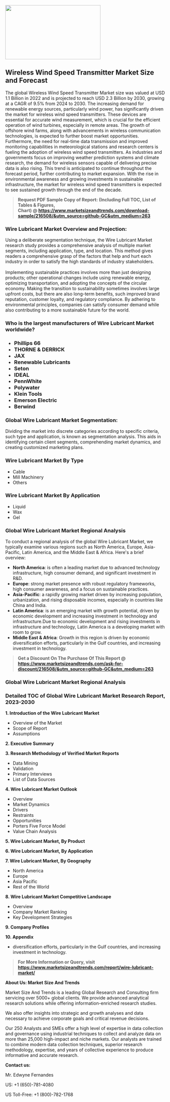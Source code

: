 <p><img class="alignnone size-medium wp-image-20088" src="https://ffe5etoiles.com/wp-content/uploads/2024/12/MST1-300x171.png" alt="" width="300" height="171" /></p><h2>Wireless Wind Speed Transmitter Market Size and Forecast</h2><p>The global Wireless Wind Speed Transmitter Market size was valued at USD 1.1 Billion in 2022 and is projected to reach USD 2.3 Billion by 2030, growing at a CAGR of 9.5% from 2024 to 2030. The increasing demand for renewable energy sources, particularly wind power, has significantly driven the market for wireless wind speed transmitters. These devices are essential for accurate wind measurement, which is crucial for the efficient operation of wind turbines, especially in remote areas. The growth of offshore wind farms, along with advancements in wireless communication technologies, is expected to further boost market opportunities. Furthermore, the need for real-time data transmission and improved monitoring capabilities in meteorological stations and research centers is fueling the adoption of wireless wind speed transmitters. As industries and governments focus on improving weather prediction systems and climate research, the demand for wireless sensors capable of delivering precise data is also rising. This trend is anticipated to continue throughout the forecast period, further contributing to market expansion. With the rise in environmental awareness and growing investments in sustainable infrastructure, the market for wireless wind speed transmitters is expected to see sustained growth through the end of the decade.</p><blockquote id="" class=""><strong>Request PDF Sample Copy of Report: (Including Full TOC, List of Tables &amp; Figures, Chart)&nbsp;@&nbsp;<strong><a href="https://www.marketsizeandtrends.com/download-sample/216508/&utm_source=github-GC&utm_medium=263" target="_blank">https://www.marketsizeandtrends.com/download-sample/216508/&utm_source=github-GC&utm_medium=263</a></strong></strong></blockquote><h3 id="" class="">Wire Lubricant Market&nbsp;Overview and Projection:</h3><p id="" class="">Using a deliberate segmentation technique, the Wire Lubricant Market research study provides a comprehensive analysis of multiple market segments, including application, type, and location. This method gives readers a comprehensive grasp of the factors that help and hurt each industry in order to satisfy the high standards of industry stakeholders. <br /> <br />Implementing sustainable practices involves more than just designing products; other operational changes include using renewable energy, optimizing transportation, and adopting the concepts of the circular economy. Making the transition to sustainability sometimes involves large upfront costs, but there are also long-term benefits, such improved brand reputation, customer loyalty, and regulatory compliance. By adhering to environmental principles, companies can satisfy consumer demand while also contributing to a more sustainable future for the world.</p><h3 id="" class="">Who is the largest manufacturers of&nbsp;Wire Lubricant Market worldwide?</h3><h3 class=""><p><ul><li>Phillips 66 </li><li> THORNE & DERRICK </li><li> JAX </li><li> Renewable Lubricants </li><li> Seton </li><li> IDEAL </li><li> PennWhite </li><li> Polywater </li><li> Klein Tools </li><li> Emerson Electric </li><li> Berwind</li></ul></p></h3><h3 id="" class="">Global&nbsp;Wire Lubricant Market Segmentation:</h3><p id="" class="">Dividing the market into discrete categories according to specific criteria, such type and application, is known as segmentation analysis. This aids in identifying certain client segments, comprehending market dynamics, and creating customized marketing plans.</p><h3 id="" class="">Wire Lubricant Market&nbsp;By Type</h3><p><p><ul><li>Cable</li><li> Mill Machinery</li><li> Others</p></li></ul></p></p><h3 id="" class="">Wire Lubricant Market&nbsp;By Application</h3><p class=""><p><ul><li>Liquid</li><li> Wax</li><li> Gel</li></ul></p></p><h3 id="" class="">Global Wire Lubricant Market Regional Analysis</h3><p id="" class="">To conduct a regional analysis of the global Wire Lubricant Market, we typically examine various regions such as North America, Europe, Asia-Pacific, Latin America, and the Middle East &amp; Africa. Here's a brief overview:</p><ul><li><strong>North America</strong>: is often a leading market due to advanced technology infrastructure, high consumer demand, and significant investment in R&amp;D.</li><li><strong>Europe</strong>: strong market presence with robust regulatory frameworks, high consumer awareness, and a focus on sustainable practices.</li><li><strong>Asia-Pacific</strong>: a rapidly growing market driven by increasing population, urbanization, and rising disposable incomes, especially in countries like China and India.</li><li><strong>Latin America</strong>: is an emerging market with growth potential, driven by economic development and increasing investment in technology and infrastructure.Due to economic development and rising investments in infrastructure and technology, Latin America is a developing market with room to grow.</li><li><strong>Middle East &amp; Africa</strong>: Growth in this region is driven by economic diversification efforts, particularly in the Gulf countries, and increasing investment in technology.</li></ul><blockquote id="" class=""><strong>Get a Discount On The Purchase Of This Report @ <strong><a href="https://www.marketsizeandtrends.com/ask-for-discount/216508/&utm_source=github-GC&utm_medium=263" target="_blank">https://www.marketsizeandtrends.com/ask-for-discount/216508/&utm_source=github-GC&utm_medium=263</a></strong></strong></blockquote><h3 id="" class="">Global Wire Lubricant Market Regional Analysis</h3><h3 id="" class="">Detailed TOC of Global Wire Lubricant Market Research Report, 2023-2030</h3><p id="" class=""><strong>1. Introduction of the Wire Lubricant Market</strong></p><ul><li>Overview of the Market</li><li>Scope of Report</li><li>Assumptions</li></ul><p id="" class=""><strong>2. Executive Summary</strong></p><p id="" class=""><strong>3. Research Methodology of Verified Market Reports</strong></p><ul><li>Data Mining</li><li>Validation</li><li>Primary Interviews</li><li>List of Data Sources</li></ul><p id="" class=""><strong>4. Wire Lubricant Market Outlook</strong></p><ul><li>Overview</li><li>Market Dynamics</li><li>Drivers</li><li>Restraints</li><li>Opportunities</li><li>Porters Five Force Model</li><li>Value Chain Analysis</li></ul><p id="" class=""><strong>5. Wire Lubricant Market, By Product</strong></p><p id="" class=""><strong>6. Wire Lubricant Market, By Application</strong></p><p id="" class=""><strong>7. Wire Lubricant Market, By Geography</strong></p><ul><li>North America</li><li>Europe</li><li>Asia Pacific</li><li>Rest of the World</li></ul><p id="" class=""><strong>8. Wire Lubricant Market Competitive Landscape</strong></p><ul><li>Overview</li><li>Company Market Ranking</li><li>Key Development Strategies</li></ul><p id="" class=""><strong>9. Company Profiles</strong></p><p id="" class=""><strong>10. Appendix</strong></p><ul><li>diversification efforts, particularly in the Gulf countries, and increasing investment in technology.</li></ul><blockquote id="" class=""><strong>For More Information or Query, visit <strong><strong><a href="https://www.marketsizeandtrends.com/report/wire-lubricant-market/" target="_blank">https://www.marketsizeandtrends.com/report/wire-lubricant-market/</a></strong></strong></strong></blockquote><p id="" class=""><strong>About Us: Market Size And Trends</strong></p><p id="" class="">Market Size And Trends is a leading Global Research and Consulting firm servicing over 5000+ global clients. We provide advanced analytical research solutions while offering information-enriched research studies.</p><p id="" class="">We also offer insights into strategic and growth analyses and data necessary to achieve corporate goals and critical revenue decisions.</p><p id="" class="">Our 250 Analysts and SMEs offer a high level of expertise in data collection and governance using industrial techniques to collect and analyze data on more than 25,000 high-impact and niche markets. Our analysts are trained to combine modern data collection techniques, superior research methodology, expertise, and years of collective experience to produce informative and accurate research.</p><p id="" class=""><strong>Contact us:</strong></p><p id="" class="">Mr. Edwyne Fernandes</p><p id="" class="">US: +1 (650)-781-4080</p><p id="" class="">US Toll-Free: +1 (800)-782-1768</p>
